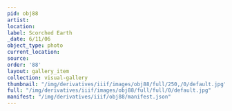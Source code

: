 ```yaml
---
pid: obj88
artist: 
location: 
label: Scorched Earth
_date: 6/11/06
object_type: photo
current_location: 
source: 
order: '88'
layout: gallery_item
collection: visual-gallery
thumbnail: "/img/derivatives/iiif/images/obj88/full/250,/0/default.jpg"
full: "/img/derivatives/iiif/images/obj88/full/full/0/default.jpg"
manifest: "/img/derivatives/iiif/obj88/manifest.json"
---
```

